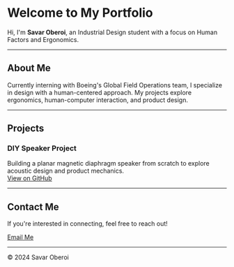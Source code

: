 # Welcome to My Portfolio

Hi, I'm **Savar Oberoi**, an Industrial Design student with a focus on Human Factors and Ergonomics.

---

## About Me

Currently interning with Boeing's Global Field Operations team, I specialize in design with a human-centered approach. My projects explore ergonomics, human-computer interaction, and product design.

---

## Projects

### DIY Speaker Project
Building a planar magnetic diaphragm speaker from scratch to explore acoustic design and product mechanics.  
[View on GitHub](https://github.com/your-username/diy-speaker)

---

## Contact Me

If you're interested in connecting, feel free to reach out!

[Email Me](mailto:savar@example.com)

---

&copy; 2024 Savar Oberoi
